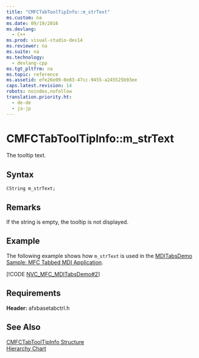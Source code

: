 ```yaml
---
title: "CMFCTabToolTipInfo::m_strText"
ms.custom: na
ms.date: 09/19/2016
ms.devlang: 
  - C++
ms.prod: visual-studio-dev14
ms.reviewer: na
ms.suite: na
ms.technology: 
  - devlang-cpp
ms.tgt_pltfrm: na
ms.topic: reference
ms.assetid: efe26e09-0e83-47cc-9455-a245525b93ee
caps.latest.revision: 14
robots: noindex,nofollow
translation.priority.ht: 
  - de-de
  - ja-jp
---
```

# CMFCTabToolTipInfo::m_strText
The tooltip text.  
  
## Syntax  
  
```  
CString m_strText;  
```  
  
## Remarks  
 If the string is empty, the tooltip is not displayed.  
  
## Example  
 The following example shows how `m_strText` is used in the [MDITabsDemo Sample: MFC Tabbed MDI Application](../vs140/Visual-C---Samples.md).  
  
 [!CODE [NVC_MFC_MDITabsDemo#2](../CodeSnippet/VS_Snippets_Misc/NVC_MFC_MDITabsDemo#2)]  
  
## Requirements  
 **Header:** afxbasetabctrl.h  
  
## See Also  
 [CMFCTabToolTipInfo Structure](../vs140/CMFCTabToolTipInfo-Structure.md)   
 [Hierarchy Chart](../vs140/Hierarchy-Chart.md)